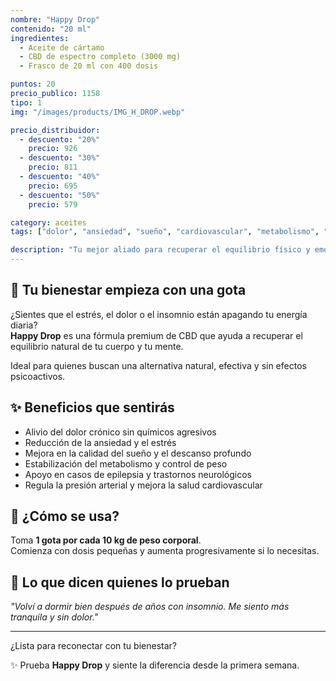 ```yaml
---
nombre: "Happy Drop"
contenido: "20 ml"
ingredientes:
  - Aceite de cártamo
  - CBD de espectro completo (3000 mg)
  - Frasco de 20 ml con 400 dosis

puntos: 20
precio_publico: 1158
tipo: 1
img: "/images/products/IMG_H_DROP.webp"

precio_distribuidor:
  - descuento: "20%"
    precio: 926
  - descuento: "30%"
    precio: 811
  - descuento: "40%"
    precio: 695
  - descuento: "50%"
    precio: 579

category: aceites
tags: ["dolor", "ansiedad", "sueño", "cardiovascular", "metabolismo", "estrés", "epilepsia", "obesidad", "diabetes"]

description: "Tu mejor aliado para recuperar el equilibrio físico y emocional. CBD de espectro completo con 3000 mg, elaborado con aceite de cártamo de alta pureza."
---
```


## 🌿 Tu bienestar empieza con una gota

¿Sientes que el estrés, el dolor o el insomnio están apagando tu energía diaria?  
**Happy Drop** es una fórmula premium de CBD que ayuda a recuperar el equilibrio natural de tu cuerpo y tu mente.

Ideal para quienes buscan una alternativa natural, efectiva y sin efectos psicoactivos.

## ✨ Beneficios que sentirás

- Alivio del dolor crónico sin químicos agresivos  
- Reducción de la ansiedad y el estrés  
- Mejora en la calidad del sueño y el descanso profundo  
- Estabilización del metabolismo y control de peso  
- Apoyo en casos de epilepsia y trastornos neurológicos  
- Regula la presión arterial y mejora la salud cardiovascular

## 🧴 ¿Cómo se usa?

Toma **1 gota por cada 10 kg de peso corporal**.  
Comienza con dosis pequeñas y aumenta progresivamente si lo necesitas.

## 💬 Lo que dicen quienes lo prueban

_"Volví a dormir bien después de años con insomnio. Me siento más tranquila y sin dolor."_

---

¿Lista para reconectar con tu bienestar?

✨ Prueba **Happy Drop** y siente la diferencia desde la primera semana.
